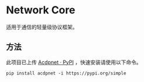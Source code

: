 # Network Core

适用于通信的轻量级协议框架。


## 方法

此项目已上传 [Acdpnet · PyPI](https://pypi.org/project/acdpnet/) ，快速安装请使用以下命令。

```shell
pip install acdpnet -i https://pypi.org/simple
```
